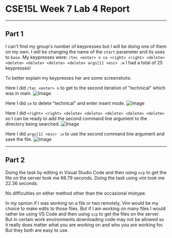 # CSE15L Week 7 Lab 4 Report
***

## Part 1
I can't find my group's number of keypresses but I will be doing one of them on my own. I will be changing the name of the `start` parameter and its
uses to `base`.
My keypresses were: 
`/tec <enter> n ce <right> <right> <delete> <delete> <delete> <delete> <delete> args[1] <esc> :w`
I had a total of 25 keypresses!

To better explain my keypresses her are some screenshots:

Here I did `/tec <enter> n` to get to the second iteration of "technical" which was in main.
![Image](https://azbijarikeyan.github.io/cse15l-lab-reports/SecondTech.png)

Here I did `ce` to delete "technical" and enter insert mode.
![Image](https://azbijarikeyan.github.io/cse15l-lab-reports/deleteTech.png)

Here I did `<right> <right> <delete> <delete> <delete> <delete> <delete>` so I can be ready to add the second command line argument to the directory being searched.
![Image](https://azbijarikeyan.github.io/cse15l-lab-reports/MovingAndDelete.png)

Here I did `args[1] <esc> :w` to use the second command line argument and save the file.
![Image](https://azbijarikeyan.github.io/cse15l-lab-reports/Args[1].png)

***
## Part 2
Doing the task by editing in Visual Studio Code and then using `scp` to get the file on the server took me 66.79 seconds.
Doing the task using vim took me 22.36 seconds.

No difficulties on either method other than the occasional mistype.

In my opnion if I was working on a file or two remotely, Vim would be my choice to make edits to those files. But if I am working on many files
I would rather be using VS Code and then using `scp` to get the files on the server. But in certain work environments downloading code may not be 
allowed so it really does matter what you are working on and who you are working for. But they both are easy to use.

